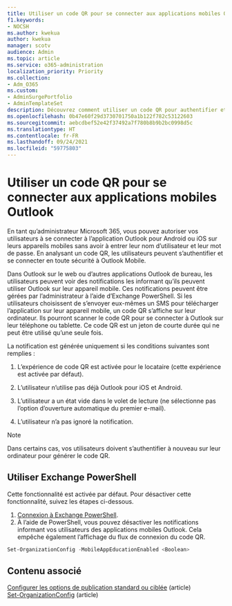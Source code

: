 ```yaml
---
title: Utiliser un code QR pour se connecter aux applications mobiles Outlook
f1.keywords:
- NOCSH
ms.author: kwekua
author: kwekua
manager: scotv
audience: Admin
ms.topic: article
ms.service: o365-administration
localization_priority: Priority
ms.collection:
- Adm_O365
ms.custom:
- AdminSurgePortfolio
- AdminTemplateSet
description: Découvrez comment utiliser un code QR pour authentifier et télécharger Outlook Mobile.
ms.openlocfilehash: 0b47e60f29d3730701750a1b122f782c53122603
ms.sourcegitcommit: aebcdbef52e42f37492a7f780b8b9b2bc0998d5c
ms.translationtype: HT
ms.contentlocale: fr-FR
ms.lasthandoff: 09/24/2021
ms.locfileid: "59775803"
---
```

# <a name="use-a-qr-code-to-sign-in-to-the-outlook-mobile-apps"></a>Utiliser un code QR pour se connecter aux applications mobiles Outlook

En tant qu’administrateur Microsoft 365, vous pouvez autoriser vos utilisateurs à se connecter à l’application Outlook pour Android ou iOS sur leurs appareils mobiles sans avoir à entrer leur nom d’utilisateur et leur mot de passe. En analysant un code QR, les utilisateurs peuvent s’authentifier et se connecter en toute sécurité à Outlook Mobile.

Dans Outlook sur le web ou d’autres applications Outlook de bureau, les utilisateurs peuvent voir des notifications les informant qu’ils peuvent utiliser Outlook sur leur appareil mobile. Ces notifications peuvent être gérées par l’administrateur à l’aide d’Exchange PowerShell. Si les utilisateurs choisissent de s’envoyer eux-mêmes un SMS pour télécharger l’application sur leur appareil mobile, un code QR s’affiche sur leur ordinateur. Ils pourront scanner le code QR pour se connecter à Outlook sur leur téléphone ou tablette. Ce code QR est un jeton de courte durée qui ne peut être utilisé qu’une seule fois.

La notification est générée uniquement si les conditions suivantes sont remplies :

1. L’expérience de code QR est activée pour le locataire (cette expérience est activée par défaut).

2. L’utilisateur n’utilise pas déjà Outlook pour iOS et Android.

3. L’utilisateur a un état vide dans le volet de lecture (ne sélectionne pas l’option d’ouverture automatique du premier e-mail).

4. L’utilisateur n’a pas ignoré la notification.

> [!NOTE]
> Dans certains cas, vos utilisateurs doivent s’authentifier à nouveau sur leur ordinateur pour générer le code QR.

## <a name="use-exchange-powershell"></a>Utiliser Exchange PowerShell

Cette fonctionnalité est activée par défaut. Pour désactiver cette fonctionnalité, suivez les étapes ci-dessous.

1. [Connexion à Exchange PowerShell](/powershell/exchange/connect-to-exchange-online-powershell).
2. À l’aide de PowerShell, vous pouvez désactiver les notifications informant vos utilisateurs des applications mobiles Outlook. Cela empêche également l’affichage du flux de connexion du code QR.

```powershell
Set-OrganizationConfig -MobileAppEducationEnabled <Boolean>
```

## <a name="related-content"></a>Contenu associé

[Configurer les options de publication standard ou ciblée](release-options-in-office-365.md) (article)\
[Set-OrganizationConfig](/powershell/module/exchange/set-organizationconfig) (article)
